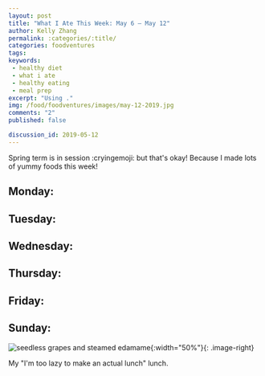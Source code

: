 ```yaml
---
layout: post
title: "What I Ate This Week: May 6 – May 12"
author: Kelly Zhang
permalink: :categories/:title/
categories: foodventures
tags:
keywords:
 - healthy diet
 - what i ate
 - healthy eating
 - meal prep
excerpt: "Using ."
img: /food/foodventures/images/may-12-2019.jpg
comments: "2"
published: false

discussion_id: 2019-05-12
---
```


Spring term is in session :cryingemoji: but that's okay! Because I made lots of yummy foods this week!

## Monday:

## Tuesday:

## Wednesday:

## Thursday:

## Friday:

## Sunday:

![seedless grapes and steamed edamame](grapes-edamame.jpg){:width="50%"}{: .image-right}

My "I'm too lazy to make an actual lunch" lunch.
